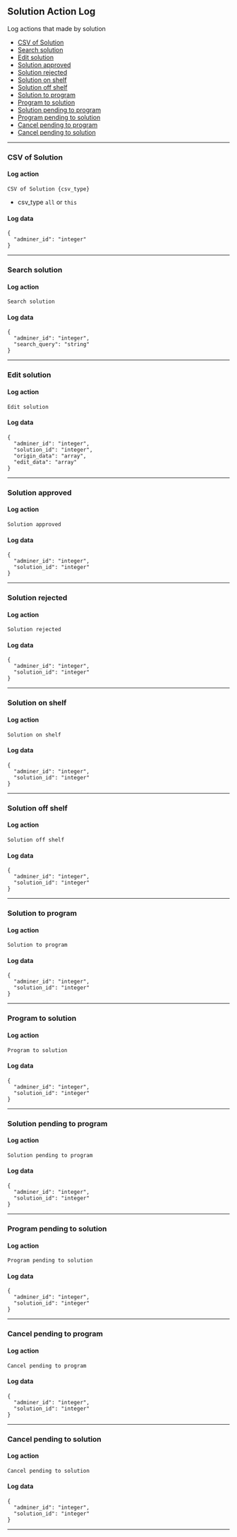 ## Solution Action Log
Log actions that made by solution

* [CSV of Solution](#csv-of-solution)
* [Search solution](#search-solution)
* [Edit solution](#edit-solution)
* [Solution approved](#solution-approved)
* [Solution rejected](#solution-rejected)
* [Solution on shelf](#solution-on-shelf)
* [Solution off shelf](#solution-off-shelf)
* [Solution to program](#solution-to-program)
* [Program to solution](#program-to-solution)
* [Solution pending to program](#solution-pending-to-program)
* [Program pending to solution](#program-pending-to-solution)
* [Cancel pending to program](#cancel-pending-to-program)
* [Cancel pending to solution](#cancel-pending-to-solution)

---

### CSV of Solution

#### Log action
`CSV of Solution {csv_type}`

* csv_type
    `all` or `this`

#### Log data

    {
      "adminer_id": "integer"
    }

---

### Search solution

#### Log action
`Search solution`

#### Log data

    {
      "adminer_id": "integer",
      "search_query": "string"
    }
    
---

### Edit solution

#### Log action
`Edit solution`

#### Log data

    {
      "adminer_id": "integer",
      "solution_id": "integer",
      "origin_data": "array",
      "edit_data": "array"
    }
    
---

### Solution approved

#### Log action
`Solution approved`

#### Log data

    {
      "adminer_id": "integer",
      "solution_id": "integer"
    }
    
---

### Solution rejected

#### Log action
`Solution rejected`

#### Log data

    {
      "adminer_id": "integer",
      "solution_id": "integer"
    }
    
---

### Solution on shelf

#### Log action
`Solution on shelf`

#### Log data

    {
      "adminer_id": "integer",
      "solution_id": "integer"
    }
    
---

### Solution off shelf

#### Log action
`Solution off shelf`

#### Log data

    {
      "adminer_id": "integer",
      "solution_id": "integer"
    }
    
---

### Solution to program

#### Log action
`Solution to program`

#### Log data

    {
      "adminer_id": "integer",
      "solution_id": "integer"
    }
    
---

### Program to solution

#### Log action
`Program to solution`

#### Log data

    {
      "adminer_id": "integer",
      "solution_id": "integer"
    }
    
---

### Solution pending to program

#### Log action
`Solution pending to program`

#### Log data

    {
      "adminer_id": "integer",
      "solution_id": "integer"
    }
    
---

### Program pending to solution

#### Log action
`Program pending to solution`

#### Log data

    {
      "adminer_id": "integer",
      "solution_id": "integer"
    }
    
---

### Cancel pending to program

#### Log action
`Cancel pending to program`

#### Log data

    {
      "adminer_id": "integer",
      "solution_id": "integer"
    }
    
---

### Cancel pending to solution

#### Log action
`Cancel pending to solution`

#### Log data

    {
      "adminer_id": "integer",
      "solution_id": "integer"
    }
    
---
